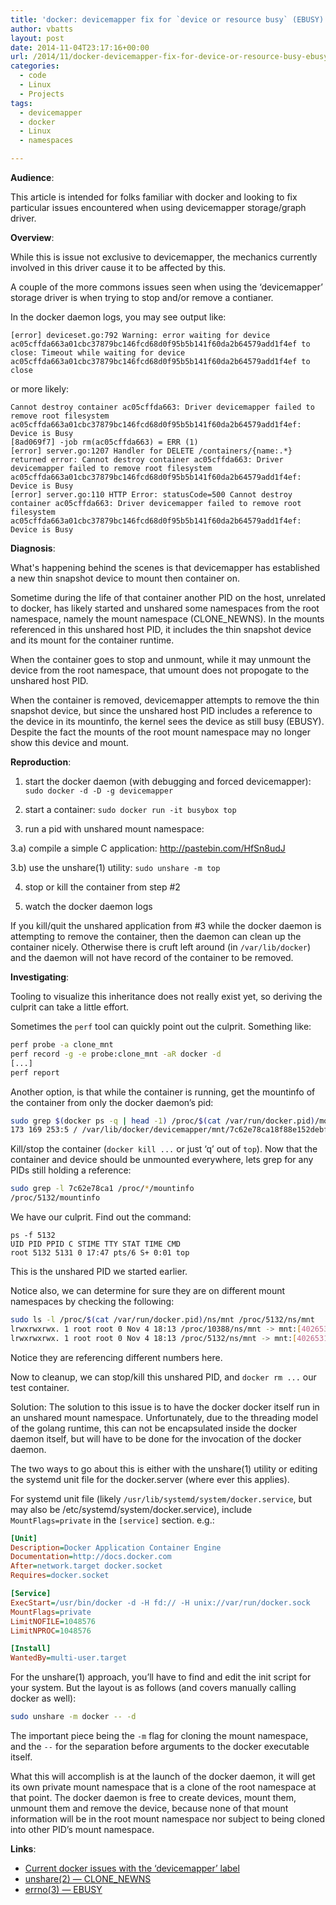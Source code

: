 ```yaml
---
title: 'docker: devicemapper fix for `device or resource busy` (EBUSY)'
author: vbatts
layout: post
date: 2014-11-04T23:17:16+00:00
url: /2014/11/docker-devicemapper-fix-for-device-or-resource-busy-ebusy/
categories:
  - code
  - Linux
  - Projects
tags:
  - devicemapper
  - docker
  - Linux
  - namespaces

---
```

**Audience**:
  
This article is intended for folks familiar with docker and looking to fix particular issues encountered when using devicemapper storage/graph driver.

**Overview**:
  
While this is issue not exclusive to devicemapper, the mechanics currently involved in this driver cause it to be affected by this.

A couple of the more commons issues seen when using the &#8216;devicemapper&#8217; storage driver is when trying to stop and/or remove a contianer.
  
In the docker daemon logs, you may see output like:

```
[error] deviceset.go:792 Warning: error waiting for device ac05cffda663a01cbc37879bc146fcd68d0f95b5b141f60da2b64579add1f4ef to close: Timeout while waiting for device ac05cffda663a01cbc37879bc146fcd68d0f95b5b141f60da2b64579add1f4ef to close
```
  
or more likely:

```
Cannot destroy container ac05cffda663: Driver devicemapper failed to remove root filesystem ac05cffda663a01cbc37879bc146fcd68d0f95b5b141f60da2b64579add1f4ef: Device is Busy
[8ad069f7] -job rm(ac05cffda663) = ERR (1)
[error] server.go:1207 Handler for DELETE /containers/{name:.*} returned error: Cannot destroy container ac05cffda663: Driver devicemapper failed to remove root filesystem ac05cffda663a01cbc37879bc146fcd68d0f95b5b141f60da2b64579add1f4ef: Device is Busy
[error] server.go:110 HTTP Error: statusCode=500 Cannot destroy container ac05cffda663: Driver devicemapper failed to remove root filesystem ac05cffda663a01cbc37879bc146fcd68d0f95b5b141f60da2b64579add1f4ef: Device is Busy
```

**Diagnosis**:
  
What's happening behind the scenes is that devicemapper has established a new thin snapshot device to mount then container on.
  
Sometime during the life of that container another PID on the host, unrelated to docker, has likely started and unshared some namespaces from the root namespace, namely the mount namespace (CLONE_NEWNS). In the mounts referenced in this unshared host PID, it includes the thin snapshot device and its mount for the container runtime.

When the container goes to stop and unmount, while it may unmount the device from the root namespace, that umount does not propogate to the unshared host PID.
  
When the container is removed, devicemapper attempts to remove the thin snapshot device, but since the unshared host PID includes a reference to the device in its mountinfo, the kernel sees the device as still busy (EBUSY). Despite the fact the mounts of the root mount namespace may no longer show this device and mount.

**Reproduction**:
  
1) start the docker daemon (with debugging and forced devicemapper): `sudo docker -d -D -g devicemapper`
  
2) start a container: `sudo docker run -it busybox top`
  
3) run a pid with unshared mount namespace:
  
3.a) compile a simple C application: <a href="http://pastebin.com/HfSn8udJ" target="_blank">http://pastebin.com/HfSn8udJ</a>
  
3.b) use the unshare(1) utility: `sudo unshare -m top`
  
4) stop or kill the container from step #2
  
5) watch the docker daemon logs

If you kill/quit the unshared application from #3 while the docker daemon is attempting to remove the container, then the daemon can clean up the container nicely. Otherwise there is cruft left around (in `/var/lib/docker`) and the daemon will not have record of the container to be removed.

**Investigating**:
  
Tooling to visualize this inheritance does not really exist yet, so deriving the culprit can take a little effort.
  
Sometimes the `perf` tool can quickly point out the culprit. Something like:

```bash
perf probe -a clone_mnt
perf record -g -e probe:clone_mnt -aR docker -d
[...]
perf report
```

Another option, is that while the container is running, get the mountinfo of the container from only the docker daemon’s pid:

```bash
sudo grep $(docker ps -q | head -1) /proc/$(cat /var/run/docker.pid)/mountinfo
173 169 253:5 / /var/lib/docker/devicemapper/mnt/7c62e78ca18f88e152debfb0b40847c1486bcef14d40300154bf0c9e9800d824 rw,relatime - ext4 /dev/mapper/docker-253:2-4980739-7c62e78ca18f88e152debfb0b40847c1486bcef14d40300154bf0c9e9800d824 rw,seclabel,discard,stripe=16,data=ordered
```

Kill/stop the container (`docker kill ...` or just ‘q’ out of `top`).
Now that the container and device should be unmounted everywhere, lets grep for any PIDs still holding a reference:

```bash
sudo grep -l 7c62e78ca1 /proc/*/mountinfo
/proc/5132/mountinfo
```

We have our culprit. Find out the command:

```
ps -f 5132
UID PID PPID C STIME TTY STAT TIME CMD
root 5132 5131 0 17:47 pts/6 S+ 0:01 top
```

This is the unshared PID we started earlier.

Notice also, we can determine for sure they are on different mount namespaces by checking the following:

```bash
sudo ls -l /proc/$(cat /var/run/docker.pid)/ns/mnt /proc/5132/ns/mnt
lrwxrwxrwx. 1 root root 0 Nov 4 18:13 /proc/10388/ns/mnt -> mnt:[4026532737]
lrwxrwxrwx. 1 root root 0 Nov 4 18:13 /proc/5132/ns/mnt -> mnt:[4026531840]
```

Notice they are referencing different numbers here.

Now to cleanup, we can stop/kill this unshared PID, and `docker rm ...` our test container.

Solution:
The solution to this issue is to have the docker docker itself run in an unshared mount namespace. Unfortunately, due to the threading model of the golang runtime, this can not be encapsulated inside the docker daemon itself, but will have to be done for the invocation of the docker daemon.

The two ways to go about this is either with the unshare(1) utility or editing the systemd unit file for the docker.server (where ever this applies).

For systemd unit file (likely `/usr/lib/systemd/system/docker.service`, but may also be /etc/systemd/system/docker.service), include `MountFlags=private` in the `[service]` section. e.g.:

```ini
[Unit]
Description=Docker Application Container Engine
Documentation=http://docs.docker.com
After=network.target docker.socket
Requires=docker.socket

[Service]
ExecStart=/usr/bin/docker -d -H fd:// -H unix://var/run/docker.sock
MountFlags=private
LimitNOFILE=1048576
LimitNPROC=1048576

[Install]
WantedBy=multi-user.target
```

For the unshare(1) approach, you’ll have to find and edit the init script for your system. But the layout is as follows (and covers manually calling docker as well):

```bash
sudo unshare -m docker -- -d
```

The important piece being the `-m` flag for cloning the mount namespace, and the `--` for the separation before arguments to the docker executable itself.

What this will accomplish is at the launch of the docker daemon, it will get its own private mount namespace that is a clone of the root namespace at that point. The docker daemon is free to create devices, mount them, unmount them and remove the device, because none of that mount information will be in the root mount namespace nor subject to being cloned into other PID’s mount namespace.

**Links**:

  * <a href=" https://github.com/docker/docker/issues?q=is%3Aopen+is%3Aissue+label%3A%2Fsystem%2Fdevicemapper" target="_blank">Current docker issues with the &#8216;devicemapper&#8217; label</a>
  * <a href="http://linux.die.net/man/2/unshare" target="_blank">unshare(2) &#8212; CLONE_NEWNS</a>
  * <a href="http://linux.die.net/man/3/errno" target="_blank">errno(3) &#8212; EBUSY</a>